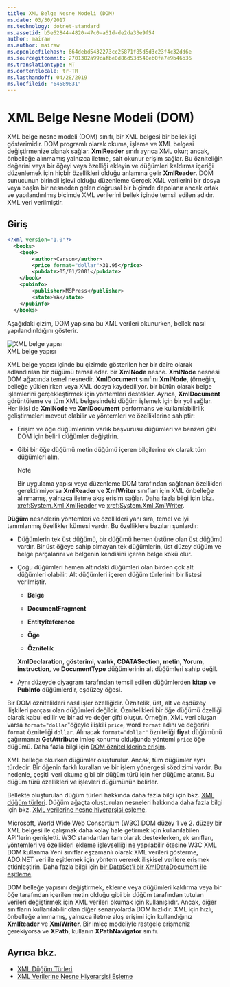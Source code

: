 ```yaml
---
title: XML Belge Nesne Modeli (DOM)
ms.date: 03/30/2017
ms.technology: dotnet-standard
ms.assetid: b5e52844-4820-47c0-a61d-de2da33e9f54
author: mairaw
ms.author: mairaw
ms.openlocfilehash: 664debd5432273cc25871f85d5d3c23f4c32dd6e
ms.sourcegitcommit: 2701302a99cafbe0d86d53d540eb0fa7e9b46b36
ms.translationtype: MT
ms.contentlocale: tr-TR
ms.lasthandoff: 04/28/2019
ms.locfileid: "64589831"
---
```

# <a name="xml-document-object-model-dom"></a>XML Belge Nesne Modeli (DOM)
XML belge nesne modeli (DOM) sınıfı, bir XML belgesi bir bellek içi gösterimidir. DOM programlı olarak okuma, işleme ve XML belgesi değiştirmenize olanak sağlar. **XmlReader** sınıfı ayrıca XML okur; ancak, önbelleğe alınmamış yalnızca iletme, salt okunur erişim sağlar. Bu özniteliğin değerini veya bir öğeyi veya özelliği ekleyin ve düğümleri kaldırma içeriği düzenlemek için hiçbir özellikleri olduğu anlamına gelir **XmlReader**. DOM sunucunun birincil işlevi olduğu düzenleme Gerçek XML verilerini bir dosya veya başka bir nesneden gelen doğrusal bir biçimde depolanır ancak ortak ve yapılandırılmış biçimde XML verilerini bellek içinde temsil edilen adıdır. XML veri verilmiştir.  
  
## <a name="input"></a>Giriş  
  
```xml  
<?xml version="1.0"?>  
  <books>  
    <book>  
        <author>Carson</author>  
        <price format="dollar">31.95</price>  
        <pubdate>05/01/2001</pubdate>  
    </book>  
    <pubinfo>  
        <publisher>MSPress</publisher>  
        <state>WA</state>  
    </pubinfo>  
  </books>   
```  
  
 Aşağıdaki çizim, DOM yapısına bu XML verileri okunurken, bellek nasıl yapılandırıldığını gösterir.  
  
 ![XML belge yapısı](../../../../docs/standard/data/xml/media/xml-to-domtree.gif "XML_To_DOMTree")  
XML belge yapısı  
  
 XML belge yapısı içinde bu çizimde gösterilen her bir daire olarak adlandırılan bir düğümü temsil eder. bir **XmlNode** nesne. **XmlNode** nesnesi DOM ağacında temel nesnedir. **XmlDocument** sınıfını **XmlNode**, (örneğin, belleğe yüklenirken veya XML dosya kaydediliyor. bir bütün olarak belge işlemlerini gerçekleştirmek için yöntemleri destekler. Ayrıca, **XmlDocument** görüntüleme ve tüm XML belgesindeki düğüm işlemek için bir yol sağlar. Her ikisi de **XmlNode** ve **XmlDocument** performans ve kullanılabilirlik geliştirmeleri mevcut olabilir ve yöntemleri ve özelliklerine sahiptir:  
  
- Erişim ve öğe düğümlerinin varlık başvurusu düğümleri ve benzeri gibi DOM için belirli düğümler değiştirin.  
  
- Gibi bir öğe düğümü metin düğümü içeren bilgilerine ek olarak tüm düğümleri alın.  
  
    > [!NOTE]
    >  Bir uygulama yapısı veya düzenleme DOM tarafından sağlanan özellikleri gerektirmiyorsa **XmlReader** ve **XmlWriter** sınıfları için XML önbelleğe alınmamış, yalnızca iletme akış erişim sağlar. Daha fazla bilgi için bkz. <xref:System.Xml.XmlReader> ve <xref:System.Xml.XmlWriter>.  
  
 **Düğüm** nesnelerin yöntemleri ve özellikleri yanı sıra, temel ve iyi tanımlanmış özellikler kümesi vardır. Bu özelliklere bazıları şunlardır:  
  
- Düğümlerin tek üst düğümü, bir düğümü hemen üstüne olan üst düğümü vardır. Bir üst öğeye sahip olmayan tek düğümlerin, üst düzey düğüm ve belge parçalarını ve belgenin kendisini içeren belge kökü olur.  
  
- Çoğu düğümleri hemen altındaki düğümleri olan birden çok alt düğümleri olabilir. Alt düğümleri içeren düğüm türlerinin bir listesi verilmiştir.  
  
    - **Belge**  
  
    - **DocumentFragment**  
  
    - **EntityReference**  
  
    - **Öğe**  
  
    - **Öznitelik**  
  
     **XmlDeclaration**, **gösterimi**, **varlık**, **CDATASection**, **metin**,  **Yorum**, **instruction**, ve **DocumentType** düğümlerinin alt düğümleri sahip değil.  
  
- Aynı düzeyde diyagram tarafından temsil edilen düğümlerden **kitap** ve **PubInfo** düğümlerdir, eşdüzey öğesi.  
  
 Bir DOM öznitelikleri nasıl işler özelliğidir. Öznitelik, üst, alt ve eşdüzey ilişkileri parçası olan düğümleri değildir. Öznitelikleri bir öğe düğümü özelliği olarak kabul edilir ve bir ad ve değer çifti oluşur. Örneğin, XML veri oluşan varsa `format="dollar`"öğeyle ilişkili `price`, word `format` adını ve değerini `format` özniteliği `dollar`. Alınacak `format="dollar"` özniteliği **fiyat** düğümünü çağırmanızı **GetAttribute** imleç konumu olduğunda yöntemi `price` öğe düğümü. Daha fazla bilgi için [DOM özniteliklerine erişim](../../../../docs/standard/data/xml/accessing-attributes-in-the-dom.md).  
  
 XML belleğe okurken düğümler oluşturulur. Ancak, tüm düğümler aynı türdedir. Bir öğenin farklı kuralları ve bir işlem yönergesi sözdizimi vardır. Bu nedenle, çeşitli veri okuma gibi bir düğüm türü için her düğüme atanır. Bu düğüm türü özellikleri ve işlevleri düğümünün belirler.  
  
 Bellekte oluşturulan düğüm türleri hakkında daha fazla bilgi için bkz. [XML düğüm türleri](../../../../docs/standard/data/xml/types-of-xml-nodes.md). Düğüm ağaçta oluşturulan nesneleri hakkında daha fazla bilgi için bkz. [XML verilerine nesne hiyerarşisi eşleme](../../../../docs/standard/data/xml/mapping-the-object-hierarchy-to-xml-data.md).  
  
 Microsoft, World Wide Web Consortium (W3C) DOM düzey 1 ve 2. düzey bir XML belgesi ile çalışmak daha kolay hale getirmek için kullanılabilen API'lerin genişletti. W3C standartları tam olarak desteklerken, ek sınıfları, yöntemleri ve özellikleri ekleme işlevselliği ne yapılabilir ötesine W3C XML DOM kullanma Yeni sınıflar eşzamanlı olarak XML verileri gösterme, ADO.NET veri ile eşitlemek için yöntem vererek ilişkisel verilere erişmek etkinleştirin. Daha fazla bilgi için [bir DataSet'i bir XmlDataDocument ile eşitleme](../../../../docs/framework/data/adonet/dataset-datatable-dataview/dataset-and-xmldatadocument-synchronization.md).  
  
 DOM belleğe yapısını değiştirmek, ekleme veya düğümleri kaldırma veya bir öğe tarafından içerilen metin olduğu gibi bir düğüm tarafından tutulan verileri değiştirmek için XML verileri okumak için kullanışlıdır. Ancak, diğer sınıfların kullanılabilir olan diğer senaryolarda DOM hızlıdır. XML için hızlı, önbelleğe alınmamış, yalnızca iletme akış erişimi için kullandığınız **XmlReader** ve **XmlWriter**. Bir imleç modeliyle rastgele erişmeniz gerekiyorsa ve **XPath**, kullanın **XPathNavigator** sınıfı.  
  
## <a name="see-also"></a>Ayrıca bkz.

- [XML Düğüm Türleri](../../../../docs/standard/data/xml/types-of-xml-nodes.md)
- [XML Verilerine Nesne Hiyerarşisi Eşleme](../../../../docs/standard/data/xml/mapping-the-object-hierarchy-to-xml-data.md)
